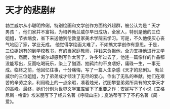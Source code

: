 # 天才的悲剧#
勃兰威尔从小聪明伶俐，特别绘画和文学创作方面格外超群，被公认为是 “ 天才男孩 ” 。他们家并不富裕，为培养勃兰威尔早日成功，全家人，特别是他的三位姐姐，节衣缩食，省下来送他到伦敦皇家美术学院去学习。可是，不久他便灰心丧气地回了家，学业无成。
他觉得学绘画太难了，不如搞文学创作有意思。于是，三位姐姐有的到学校教书，有的当家庭教师，挣钱来负担他，全力支持他进行文学创作。然而，勃兰威尔却感到写作太苦了，许多年过去了，他连一篇像样的作品都没能写出，反而吃喝玩乐，染上了酗酒、抽鸦片的不良嗜好，庸碌一生，一事无成。临终之前，他回忆往事，十分痛悔，写了一篇人生杂感《天才的悲剧》。
勃兰威尔的三位姐姐，为了弟弟成才倾注了无尽的爱心，作出了无私的奉献。她们在艰苦的辛劳之余，利用晚上的一点余暇，凑着烛光，试图攀登弟弟所具有的文学天才的高峰。最终，她们分别为世界文学宝库留下了重要之作：安妮写下了小说《艾格尼斯 · 格雷》埃米丽写下了经典名著《呼啸山庄》；夏洛蒂写下了不朽名著《简 · 爱》。
  